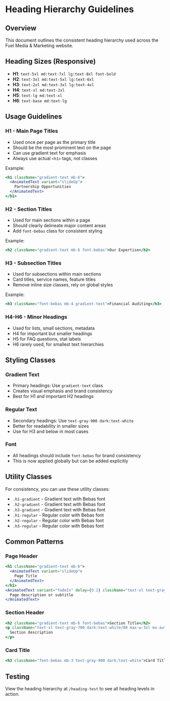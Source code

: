 # Heading Hierarchy Guidelines

## Overview
This document outlines the consistent heading hierarchy used across the Fuel Media & Marketing website.

## Heading Sizes (Responsive)
- **H1**: `text-5xl md:text-7xl lg:text-8xl font-bold`
- **H2**: `text-3xl md:text-5xl lg:text-6xl`
- **H3**: `text-2xl md:text-3xl lg:text-4xl`
- **H4**: `text-xl md:text-2xl`
- **H5**: `text-lg md:text-xl`
- **H6**: `text-base md:text-lg`

## Usage Guidelines

### H1 - Main Page Titles
- Used once per page as the primary title
- Should be the most prominent text on the page
- Can use gradient text for emphasis
- Always use actual `<h1>` tags, not classes

Example:
```jsx
<h1 className="gradient-text mb-6">
  <AnimatedText variant="slideUp">
    Partnership Opportunities
  </AnimatedText>
</h1>
```

### H2 - Section Titles
- Used for main sections within a page
- Should clearly delineate major content areas
- Add `font-bebas` class for consistent styling

Example:
```jsx
<h2 className="gradient-text mb-6 font-bebas">Our Expertise</h2>
```

### H3 - Subsection Titles
- Used for subsections within main sections
- Card titles, service names, feature titles
- Remove inline size classes, rely on global styles

Example:
```jsx
<h3 className="font-bebas mb-4 gradient-text">Financial Auditing</h3>
```

### H4-H6 - Minor Headings
- Used for lists, small sections, metadata
- H4 for important but smaller headings
- H5 for FAQ questions, stat labels
- H6 rarely used, for smallest text hierarchies

## Styling Classes

### Gradient Text
- Primary headings: Use `gradient-text` class
- Creates visual emphasis and brand consistency
- Best for H1 and important H2 headings

### Regular Text
- Secondary headings: Use `text-gray-900 dark:text-white`
- Better for readability in smaller sizes
- Use for H3 and below in most cases

### Font
- All headings should include `font-bebas` for brand consistency
- This is now applied globally but can be added explicitly

## Utility Classes
For consistency, you can use these utility classes:
- `.h1-gradient` - Gradient text with Bebas font
- `.h2-gradient` - Gradient text with Bebas font
- `.h3-gradient` - Gradient text with Bebas font
- `.h1-regular` - Regular color with Bebas font
- `.h2-regular` - Regular color with Bebas font
- `.h3-regular` - Regular color with Bebas font

## Common Patterns

### Page Header
```jsx
<h1 className="gradient-text mb-6">
  <AnimatedText variant="slideUp">
    Page Title
  </AnimatedText>
</h1>
<AnimatedText variant="fadeIn" delay={0.2} className="text-xl text-gray-700 dark:text-white/80">
  Page description or subtitle
</AnimatedText>
```

### Section Header
```jsx
<h2 className="gradient-text mb-6 font-bebas">Section Title</h2>
<p className="text-xl text-gray-700 dark:text-white/80 max-w-3xl mx-auto">
  Section description
</p>
```

### Card Title
```jsx
<h3 className="font-bebas mb-3 text-gray-900 dark:text-white">Card Title</h3>
```

## Testing
View the heading hierarchy at `/heading-test` to see all heading levels in action.